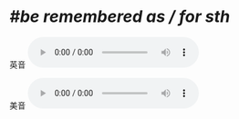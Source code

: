# ***\#be remembered as / for sth*** 
英音
<audio src="./media/be remembered as sth1_AAC.aac" controls="controls"></audio>

美音
<audio src="./media/be remembered as sth2_AAC.aac" controls="controls"></audio>



  

